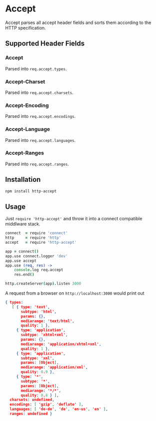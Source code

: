 # Accept

Accept parses all accept header fields and sorts them according to the HTTP
specification.

## Supported Header Fields

### Accept
Parsed into `req.accept.types`.

### Accept-Charset
Parsed into `req.accept.charsets`.

### Accept-Encoding
Parsed into `req.accept.encodings`.

### Accept-Language
Parsed into `req.accept.languages`.

### Accept-Ranges
Parsed into `req.accept.ranges`.

## Installation

```bash
npm install http-accept
```

## Usage

Just `require 'http-accept'` and throw it into a connect compatible middlware
stack.

```coffeescript
connect  = require 'connect'
http     = require 'http'
accept   = require 'http-accept'

app = connect()
app.use connect.logger 'dev'
app.use accept
app.use (req, res) ->
	console.log req.accept
	res.end()

http.createServer(app).listen 3000
```

A request from a browser on `http://localhost:3000` would print out

```json
{ types: 
   [ { type: 'text',
       subtype: 'html',
       params: {},
       mediarange: 'text/html',
       quality: 1 },
     { type: 'application',
       subtype: 'xhtml+xml',
       params: {},
       mediarange: 'application/xhtml+xml',
       quality: 1 },
     { type: 'application',
       subtype: 'xml',
       params: [Object],
       mediarange: 'application/xml',
       quality: 0.9 },
     { type: '*',
       subtype: '*',
       params: [Object],
       mediarange: '*/*',
       quality: 0.8 } ],
  charsets: undefined,
  encodings: [ 'gzip', 'deflate' ],
  languages: [ 'de-de', 'de', 'en-us', 'en' ],
  ranges: undefined }
```
